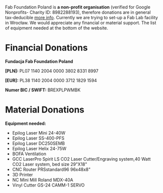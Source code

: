 
Fab Foundation Poland is **a non-profit organisation** (verified for Google Nonprofits- Charity ID: 8982288193), therefore donations are in general tax-deducible [more info](../donate/tax-deductions.md). Currently we are trying to set-up a Fab Lab facility in Wrocław. We would appreciate any financial or material support. The list of equipment needed at the bottom of the website.

# Financial Donations

**Fundacja Fab Foundation Poland**

**[PLN]:** PL07 1140 2004 0000 3802 8331 8997

**[EUR]:** PL38 1140 2004 0000 3712 1829 1594

**Numer BIC / SWIFT:** BREXPLPWMBK

# Material Donations

**Equipment needed:**

- Epilog Laser Mini 24-40W
- Epilog Laser SS-400-PFS
- Epilog Laser DC250SEMB
- Epilog Laser Helix 24-75W
- BOFA Ventilation
- GCC LaserPro Spirit LS CO2 Laser Cutter/Engraving system,40 Watt CO2 Laser system, bed size 29"X18"
- CNC Router PRSstandard96 96x48x8"
- 3D Printer
- NC Mini Mill Roland MDX-40A
- Vinyl Cutter  GS-24 CAMM-1 SERVO
